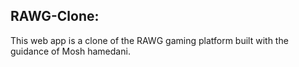 ## RAWG-Clone:

This web app is a clone of the RAWG gaming platform built with the guidance of Mosh hamedani.
